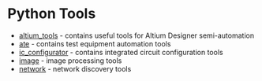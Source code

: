 # Python Tools

- [altium_tools](altium_tools) - contains useful tools for Altium Designer semi-automation
- [ate](ate) - contains test equipment automation tools
- [ic_configurator](ic_configurator) - contains integrated circuit configuration tools
- [image](image) - image processing tools
- [network](network) - network discovery tools
